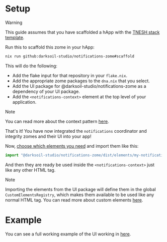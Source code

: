 # Setup

> [!WARNING]
> This guide assumes that you have scaffolded a hApp with the [TNESH stack template](https://darksoil.studio/tnesh-stack/scaffolding-a-happ).

Run this to scaffold this zome in your hApp:

```bash
nix run github:darksoil-studio/notifications-zome#scaffold
```

This will do the following:
  - Add the flake input for that repository in your `flake.nix`.
  - Add the appropriate zome packages to the `dna.nix` that you select.
  - Add the UI package for @darksoil-studio/notifications-zome as a dependency of your UI package.
  - Add the `<notifications-context>` element at the top level of your application.

> [!NOTE]
> You can read more about the context pattern [here](https://darksoil.studio/tnesh-stack/guides/custom-elements#context).

That's it! You have now integrated the `notifications` coordinator and integrity zomes and their UI into your app!

Now, [choose which elements you need](/elements/my-notifications-icon-button.md) and import them like this:

```js
import "@darksoil-studio/notifications-zome/dist/elements/my-notifications-icon-button.js";
```

And then they are ready be used inside the `<notifications-context>` just like any other HTML tag. 

> [!NOTE]
> Importing the elements from the UI package will define them in the global `CustomElementsRegistry`, which makes them available to be used like any normal HTML tag. You can read more about custom elements [here](https://darksoil.studio/tnesh-stack/guides/custom-elements).

# Example

You can see a full working example of the UI working in [here](https://github.com/darksoil-studio/notifications/blob/main/ui/demo/index.html).

